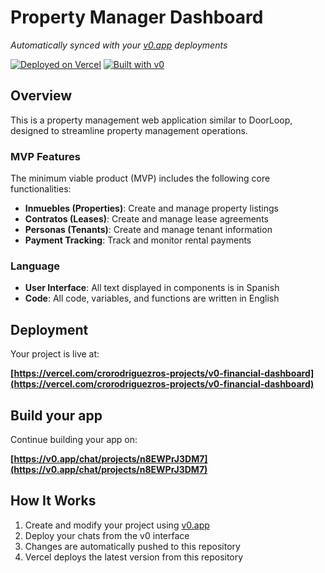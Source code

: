 # Property Manager Dashboard

*Automatically synced with your [v0.app](https://v0.app) deployments*

[![Deployed on Vercel](https://img.shields.io/badge/Deployed%20on-Vercel-black?style=for-the-badge&logo=vercel)](https://vercel.com/crorodriguezros-projects/v0-financial-dashboard)
[![Built with v0](https://img.shields.io/badge/Built%20with-v0.app-black?style=for-the-badge)](https://v0.app/chat/projects/n8EWPrJ3DM7)

## Overview

This is a property management web application similar to DoorLoop, designed to streamline property management operations.

### MVP Features

The minimum viable product (MVP) includes the following core functionalities:

- **Inmuebles (Properties)**: Create and manage property listings
- **Contratos (Leases)**: Create and manage lease agreements
- **Personas (Tenants)**: Create and manage tenant information
- **Payment Tracking**: Track and monitor rental payments

### Language

- **User Interface**: All text displayed in components is in Spanish
- **Code**: All code, variables, and functions are written in English

## Deployment

Your project is live at:

**[https://vercel.com/crorodriguezros-projects/v0-financial-dashboard](https://vercel.com/crorodriguezros-projects/v0-financial-dashboard)**

## Build your app

Continue building your app on:

**[https://v0.app/chat/projects/n8EWPrJ3DM7](https://v0.app/chat/projects/n8EWPrJ3DM7)**

## How It Works

1. Create and modify your project using [v0.app](https://v0.app)
2. Deploy your chats from the v0 interface
3. Changes are automatically pushed to this repository
4. Vercel deploys the latest version from this repository
